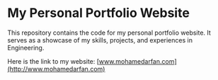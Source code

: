 # My Personal Portfolio Website

This repository contains the code for my personal portfolio website. It serves as a showcase of my skills, projects, and experiences in Engineering.

Here is the link to my website: [www.mohamedarfan.com](http://www.mohamedarfan.com)

